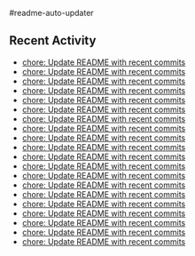 #readme-auto-updater

## Recent Activity
<!-- LATEST_COMMITS:START -->
- [chore: Update README with recent commits](https://github.com/NEO1717/readme-auto-updater/commit/1e6fef94fbf92ffb2661148c460f717b4d81a54f)
- [chore: Update README with recent commits](https://github.com/NEO1717/readme-auto-updater/commit/965b6bf63f67fa504ed4b875ed76124711e7c24c)
- [chore: Update README with recent commits](https://github.com/NEO1717/readme-auto-updater/commit/e4b0ff2b528bd25213ba57c11be201ca7bb09c58)
- [chore: Update README with recent commits](https://github.com/NEO1717/readme-auto-updater/commit/8b4a149741617e68b6b811db2ac9a9572b25f226)
- [chore: Update README with recent commits](https://github.com/NEO1717/readme-auto-updater/commit/efebbff3ba0f6e51aa6f3a4eb0bb2345c8264eaf)
- [chore: Update README with recent commits](https://github.com/NEO1717/readme-auto-updater/commit/ad8f9002a052e5b8f4fd28c7c49b610db49dbc47)
- [chore: Update README with recent commits](https://github.com/NEO1717/readme-auto-updater/commit/8d4e8cbd1c35f13a7719d7a1a4413b6abcf8ee78)
- [chore: Update README with recent commits](https://github.com/NEO1717/readme-auto-updater/commit/819d06f6837510910cf8dbfecf750136ef0853ed)
- [chore: Update README with recent commits](https://github.com/NEO1717/readme-auto-updater/commit/93c70f98814325d65bc564328c79eeff026a9519)
- [chore: Update README with recent commits](https://github.com/NEO1717/readme-auto-updater/commit/bc8909eae96896691dc994e00075baa4e3b683c0)
- [chore: Update README with recent commits](https://github.com/NEO1717/readme-auto-updater/commit/032a367cc4234dc9e8c25b71a22968444fdd4a9c)
- [chore: Update README with recent commits](https://github.com/NEO1717/readme-auto-updater/commit/f7b160f10ab1d8db7685c50593316e3f7df08190)
- [chore: Update README with recent commits](https://github.com/NEO1717/readme-auto-updater/commit/9cdad37fdfa22dbd3dcb8ec2dc1c4e98cc9cd2b6)
- [chore: Update README with recent commits](https://github.com/NEO1717/readme-auto-updater/commit/578cda49e20a2eda46e8404d00096725fb99bdff)
- [chore: Update README with recent commits](https://github.com/NEO1717/readme-auto-updater/commit/e1e6d05bd117bb81827bdc4c19b053989f0fba60)
- [chore: Update README with recent commits](https://github.com/NEO1717/readme-auto-updater/commit/ac0e9224030fdf8d3410292b9180261c55ec2386)
- [chore: Update README with recent commits](https://github.com/NEO1717/readme-auto-updater/commit/a8a8d0e0b5c6bd123c944be2018b09101d86f8f3)
- [chore: Update README with recent commits](https://github.com/NEO1717/readme-auto-updater/commit/8c7befbe33748f0cc7184edf2bc95186773922b0)
- [chore: Update README with recent commits](https://github.com/NEO1717/readme-auto-updater/commit/02fbeed4a61e905d4bbe4944cfc2a848b1e4088b)
- [chore: Update README with recent commits](https://github.com/NEO1717/readme-auto-updater/commit/2c5625d9b881c623c215e630aae4fb72971e36f3)
<!-- LATEST_COMMITS:END -->

